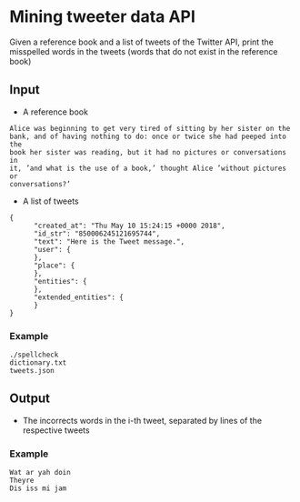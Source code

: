 # Mining tweeter data API

Given a reference book and a list of tweets of the Twitter API, print the misspelled words in the tweets
(words that do not exist in the reference book)

## Input

* A reference book
```
Alice was beginning to get very tired of sitting by her sister on the
bank, and of having nothing to do: once or twice she had peeped into the
book her sister was reading, but it had no pictures or conversations in
it, ’and what is the use of a book,’ thought Alice ’without pictures or
conversations?’
```
* A list of tweets
```
{
      "created_at": "Thu May 10 15:24:15 +0000 2018",
      "id_str": "850006245121695744",
      "text": "Here is the Tweet message.",
      "user": {
      },
      "place": {
      },
      "entities": {
      },
      "extended_entities": {
      }
}
```

### Example
```
./spellcheck
dictionary.txt
tweets.json
```

## Output

* The incorrects words in the i-th tweet, separated by lines of the respective tweets

### Example
```
Wat ar yah doin
Theyre
Dis iss mi jam
```
